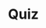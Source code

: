 ---
title: "Quiz"
passing_percentage: 70
layout: "test"
type: "test"
questions:
  - id: "q1"
    text: "What service mesh technology was covered in this introduction course?"
    type: "single-answer"
    marks: 2
    options:
      - id: "a"
        text: "Istio"
      - id: "b"
        text: "Linkerd"
        is_correct: true
      - id: "c"
        text: "Consul Connect"
  - id: "q2"
    text: "Which key features of Linkerd were explored in this course? (Select all that apply)"
    type: "multiple-answers"
    marks: 2
    options:
      - id: "a"
        text: "Automatic observability and dashboard"
        is_correct: true
      - id: "b"
        text: "Traffic splitting using SMI"
        is_correct: true
      - id: "c"
        text: "Fault injection and debugging capabilities"
        is_correct: true
  - id: "q3"
    text: "Which learning methodology emphasizes practical experience?"
    type: "short_answer" 
    marks: 2
    correct_answer: "Hands-on" 
---